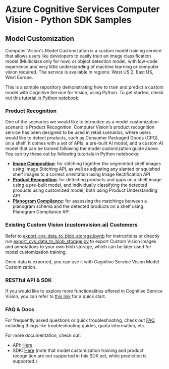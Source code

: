 # Azure Cognitive Services Computer Vision - Python SDK Samples

## Model Customization

Computer Vision's Model Customization is a custom model training service that allows users like developers to easily train an image classification model (Multiclass only for now) or object detection model, with low-code experience and very little understanding of machine learning or computer vision required. The service is available in regions: West US 2, East US, West Europe.

This is a sample repository demonstrating how to train and predict a custom model with Cognitive Service for Vision, using Python. To get started, check out [this tutorial in Python notebook](./docs/cognitive_service_vision_model_customization.ipynb).

### Product Recognition

One of the scenarios we would like to introudce as a model customization scenario is Product Recognition. Computer Vision's product recognition service has been designed to be used in retail scenarios, where users would like to detect products, such as Consumer Packaged Goods (CPG), on a shelf. It comes with a set of APIs, a pre-built AI model, and a custom AI model that can be trained following the model customization guide above. You can try these out by following tutorials in Python notebooks: 
* **[Image Composition](./docs/cognitive_service_vision_image_composition.ipynb)**: for stitching together the segmented shelf images using Image Stitching API, as well as adjusting any slanted or squished shelf images to a correct orientation using Image Rectification API
* **[Product Recognition](./docs/cognitive_service_vision_product_recognition.ipynb)**: for detecting products and gaps on a shelf image using a pre-built model, and individually classifying the detected products using customized model, both using Product Understanding API
* **[Planogram Compliance](./docs/cognitive_service_vision_planogram_compliance.ipynb)**: for assessing the matchings between a planogram schema and the detected products on a shelf using Planogram Compliance API

### Existing Custom Vision (customvision.ai) Customers

Refer to [export_cvs_data_to_blob_storage.ipynb](./docs/export_cvs_data_to_blob_storage.ipynb) for instructions or directly run [export_cvs_data_to_blob_storage.py](cognitive_service_vision_model_customization_python_samples/data/export_cvs_data_to_blob_storage.py) to export Custom Vision images and annotations to your own blob storage, which can be later used for model customization training.

Once data is exported, you can use it with Cognitive Service Vision Model Customization.

### RESTful API & SDK

If you would like to explore more functionalities offered in Cognitive Service Vision, you can refer to [this link](https://learn.microsoft.com/en-us/azure/cognitive-services/computer-vision/quickstarts-sdk/image-analysis-client-library-40?pivots=programming-language-python&tabs=visual-studio%2Cwindows) for a quick start.

### FAQ & Docs

For frequently asked questions or quick troubleshooting, check out [FAQ](./docs/faq.md), including things like troubleshooting guides, quota information, etc.

For more documentation, check out:

- API: [Here](https://learn.microsoft.com/en-us/rest/api/computervision/2023-02-01-preview/models)
- SDK: [Here](https://github.com/Azure-Samples/azure-ai-vision-sdk/tree/main/samples/python/image-analysis) (note that model customization training and product recognition are not supported in this SDK yet, while prediction is supported.)
